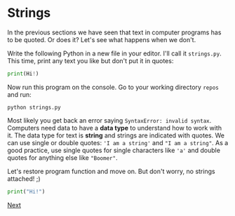 # Strings

In the previous sections we have seen that text in computer programs has to be quoted. Or does it? Let's see what happens when we don't.

Write the following Python in a new file in your editor. I'll call it `strings.py`. This time, print any text you like but don't put it in quotes:

```python
print(Hi!)
```

Now run this program on the console. Go to your working directory `repos` and run:
```
python strings.py
```

Most likely you get back an error saying `SyntaxError: invalid syntax`. Computers need data to have a **data type** to understand how to work with it. The data type for text is **string** and strings are indicated with quotes. We can use single or double quotes: `'I am a string'` and `"I am a string"`. As a good practice, use single quotes for single characters like `'a'` and double quotes for anything else like `"Boomer"`.

Let's restore program function and move on. But don't worry, no strings attached! ;)

```python
print("Hi!")
```

[Next](strings-2)
